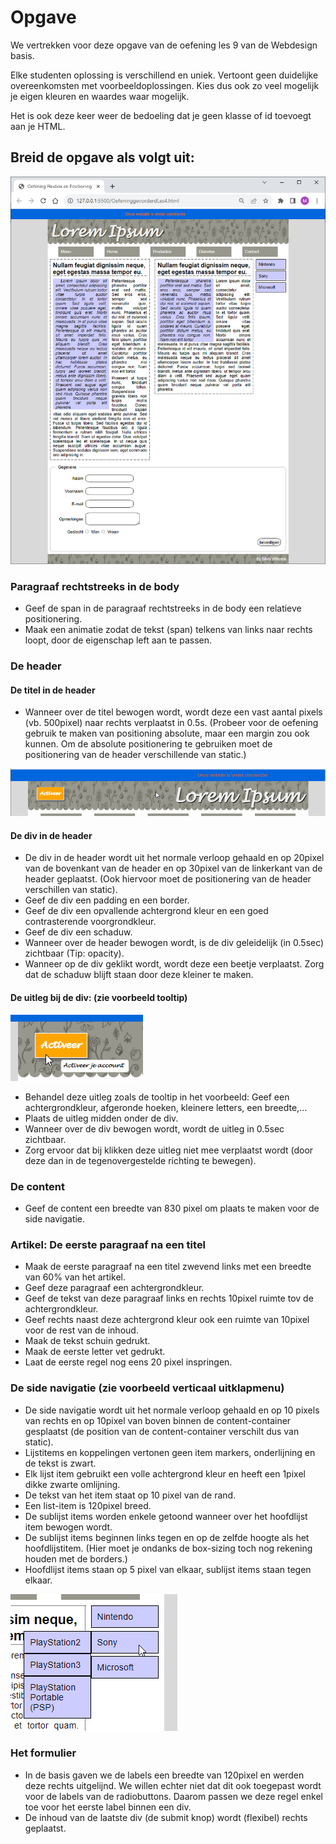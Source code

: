 # Opgave

We vertrekken voor deze opgave van de oefening les 9 van de Webdesign basis.

Elke studenten oplossing is verschillend en uniek. Vertoont geen duidelijke overeenkomsten met voorbeeldoplossingen. Kies dus ook zo veel mogelijk je eigen kleuren en waardes waar mogelijk.

Het is ook deze keer weer de bedoeling dat je geen klasse of id toevoegt aan je HTML. 

## Breid de opgave als volgt uit:

![Oefening_Flexbox_en_Positioning_Gevorderd](./README/Oefening_Flexbox_en_Positioning_Gevorderd.png)

### Paragraaf rechtstreeks in de body

- Geef de span in de paragraaf rechtstreeks in de body een relatieve positionering. 
- Maak een animatie zodat de tekst (span) telkens van links naar rechts loopt, door de eigenschap left aan te passen. 

### De header

#### De titel in de header

- Wanneer over de titel bewogen wordt, wordt deze een vast aantal pixels (vb. 500pixel) naar rechts verplaatst in 0.5s. (Probeer voor de oefening gebruik te maken van positioning absolute, maar een margin zou ook kunnen. Om de absolute positionering te gebruiken moet de positionering van de header verschillende van static.)

![Oefening_Flexbox_en_Positioning_Gevorderd_header](./README/Oefening_Flexbox_en_Positioning_Gevorderd_header.png)

#### De div in de header

- De div in de header wordt uit het normale verloop gehaald en op 20pixel van de bovenkant van de header en op 30pixel van de linkerkant van de header geplaatst. (Ook hiervoor moet de positionering van de header verschillen van static).
- Geef de div een padding en een border. 
- Geef de div een opvallende achtergrond kleur en een goed contrasterende voorgrondkleur. 
- Geef de div een schaduw.
- Wanneer over de header bewogen wordt, is de div geleidelijk (in 0.5sec) zichtbaar (Tip: opacity). 
- Wanneer op de div geklikt wordt, wordt deze een beetje verplaatst. Zorg dat de schaduw blijft staan door deze kleiner te maken. 

#### De uitleg bij de div: (zie voorbeeld tooltip)

![Oefening_Flexbox_en_Positioning_Gevorderd_knop_in_header](./README/Oefening_Flexbox_en_Positioning_Gevorderd_knop_in_header.png)

- Behandel deze uitleg zoals de tooltip in het voorbeeld: Geef een achtergrondkleur, afgeronde hoeken, kleinere letters, een breedte,...
- Plaats de uitleg midden onder de div.
- Wanneer over de div bewogen wordt, wordt de uitleg in 0.5sec zichtbaar. 
- Zorg ervoor dat bij klikken deze uitleg niet mee verplaatst wordt (door deze dan in de tegenovergestelde richting te bewegen).

### De content

- Geef de content een breedte van 830 pixel om plaats te maken voor de side navigatie.

### Artikel: De eerste paragraaf na een titel

- Maak de eerste paragraaf na een titel zwevend links met een breedte van 60% van het artikel.
- Geef deze paragraaf een achtergrondkleur. 
- Geef de tekst van deze paragraaf links en rechts 10pixel ruimte tov de achtergrondkleur. 
- Geef rechts naast deze achtergrond kleur ook een ruimte van 10pixel voor de rest van de inhoud. 
- Maak de tekst schuin gedrukt. 
- Maak de eerste letter vet gedrukt. 
- Laat de eerste regel nog eens 20 pixel inspringen. 

### De side navigatie (zie voorbeeld verticaal uitklapmenu)

- De side navigatie wordt uit het normale verloop gehaald en op 10 pixels van rechts en op 10pixel van boven binnen de content-container gesplaatst (de position van de content-container verschilt dus van static).
- Lijstitems en koppelingen vertonen geen item markers, onderlijning en de tekst is zwart.
- Elk lijst item gebruikt een volle achtergrond kleur en heeft een 1pixel dikke zwarte omlijning.
- De tekst van het item staat op 10 pixel van de rand.
- Een list-item is 120pixel breed.
- De sublijst items worden enkele getoond wanneer over het hoofdlijst item bewogen wordt.
- De sublijst items beginnen links tegen en op de zelfde hoogte als het hoofdlijstitem. (Hier moet je ondanks de box-sizing toch nog rekening houden met de borders.)
- Hoofdlijst items staan op 5 pixel van elkaar, sublijst items staan tegen elkaar.

![Oefening_Flexbox_en_Positioning_Gevorderd_aside](./README/Oefening_Flexbox_en_Positioning_Gevorderd_aside.png)

### Het formulier

- In de basis gaven we de labels een breedte van 120pixel en werden deze rechts uitgelijnd. We willen echter niet dat dit ook toegepast wordt voor de labels van de radiobuttons. Daarom passen we deze regel enkel toe voor het eerste label binnen een div. 
- De inhoud van de laatste div (de submit knop) wordt (flexibel) rechts geplaatst. 
